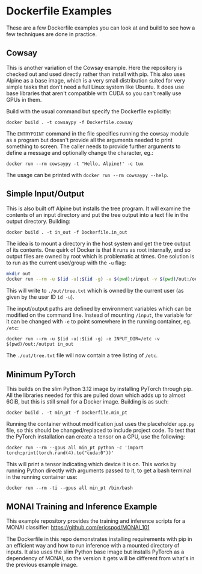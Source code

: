 # Dockerfile Examples

These are a few Dockerfile examples you can look at and build to see how a few techniques are done in practice.

## Cowsay

This is another variation of the Cowsay example. Here the repository is checked out and used directly rather than
install with pip. This also uses Alpine as a base image, which is a very small distribution suited for very simple
tasks that don't need a full Linux system like Ubuntu. It does use base libraries that aren't compatible with CUDA
so you can't really use GPUs in them.

Build with the usual command but specify the Dockerfile explicitly:

`docker build . -t cowsaypy -f Dockerfile.cowsay`

The `ENTRYPOINT` command in the file specifies running the cowsay module as a program but doesn't provide all the 
arguments needed to print something to screen. The caller needs to provide further arguments to define a message and 
optionally change the character, eg.:

`docker run --rm cowsaypy -t "Hello, Alpine!' -c tux`

The usage can be printed with `docker run --rm cowsaypy --help`.

## Simple Input/Output

This is also built off Alpine but installs the tree program. It will examine the contents of an input directory and
put the tree output into a text file in the output directory. Building:

`docker build . -t in_out -f Dockerfile.in_out`

The idea is to mount a directory in the host system and get the tree output of its contents. One quirk of Docker is that
it runs as root internally, and so output files are owned by root which is problematic at times. One solution is to run
as the current user/group with the `-u` flag:

```sh
mkdir out
docker run --rm -u $(id -u):$(id -g) -v $(pwd):/input -v $(pwd)/out:/output in_out
```

This will write to `./out/tree.txt` which is owned by the current user (as given by the user ID `id -u`). 

The input/output paths are defined by environment variables which can be modified on the command line. Instead of 
mounting `/input`, the variable for it can be changed with `-e` to point somewhere in the running container, eg. `/etc`:

`docker run --rm -u $(id -u):$(id -g) -e INPUT_DIR=/etc -v $(pwd)/out:/output in_out`

The `./out/tree.txt` file will now contain a tree listing of `/etc`.

## Minimum PyTorch

This builds on the slim Python 3.12 image by installing PyTorch through pip. All the libraries needed for this are 
pulled down which adds up to almost 6GiB, but this is still small for a Docker image. Building is as such:

`docker build . -t min_pt -f Dockerfile.min_pt`

Running the container without modification just uses the placeholder `app.py` file, so this should be changed/replaced
to include project code. To test that the PyTorch installation can create a tensor on a GPU, use the following:

`docker run --rm --gpus all min_pt python -c 'import torch;print(torch.rand(4).to("cuda:0"))'`

This will print a tensor indicating which device it is on. This works by running Python directly with arguments passed
to it, to get a bash terminal in the running container use:

`docker run --rm -ti --gpus all min_pt /bin/bash`

## MONAI Training and Inference Example

This example repository provides the training and inference scripts for a MONAI classifier: https://github.com/ericspod/MONAI_101

The Dockerfile in this repo demonstrates installing requirements with pip in an efficient way and how to run inference
with a mounted directory of inputs. It also uses the slim Python base image but installs PyTorch as a dependency of 
MONAI, so the version it gets will be different from what's in the previous example image.